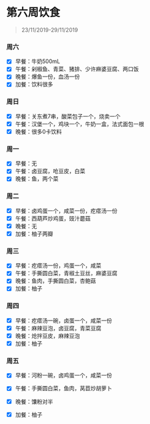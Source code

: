 # 第六周饮食

>23/11/2019-29/11/2019

### 周六

- [x] 早餐：牛奶500mL
- [x] 午餐：剁椒鱼、青菜、猪排、少许麻婆豆腐、两口饭
- [x] 晚餐：爆鱼一份，血汤一份
- [x] 加餐：饮料很多

### 周日

- [x] 早餐：关东煮7串，酸菜包子一个，烧卖一个
- [x] 午餐：汉堡一个，鸡块一个，牛奶一盒，法式面包一根
- [x] 晚餐：很多0卡饮料

### 周一

- [x] 早餐：无
- [x] 午餐：卤豆腐，呛豆皮，白菜
- [x] 晚餐：鱼，两个菜

### 周二

- [x] 早餐：卤鸡蛋一个，咸菜一份，疙瘩汤一份
- [x] 午餐：西葫芦炒鸡蛋，豉汁蘑菇
- [x] 晚餐：无
- [x] 加餐：柚子两瓣

### 周三

- [x] 早餐：疙瘩汤一份，鸡蛋一个，咸菜
- [x] 午餐：手撕圆白菜，青椒土豆丝，麻婆豆腐
- [x] 晚餐：鱼肉，手撕圆白菜，杏鲍菇
- [x] 加餐：柚子

### 周四

- [x] 早餐：疙瘩汤一碗，卤蛋一个，咸菜一份
- [x] 午餐：麻辣豆泡，卤豆腐，青菜豆腐
- [x] 晚餐：炝拌豆皮，麻辣豆泡
- [x] 加餐：柚子

### 周五

- [x] 早餐：河粉一碗，卤鸡蛋一个，咸菜一份

- [x] 午餐：手撕圆白菜，鱼肉，莴苣炒胡萝卜

- [x] 晚餐：馕粉对半

- [x] 加餐：柚子

  
